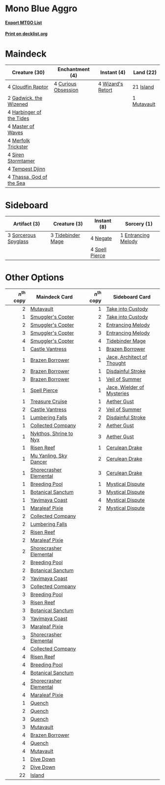 # Mono Blue Aggro

#### [Export MTGO List](../collection/Mono%20Blue%20Aggro/Mono%20Blue%20Aggro.txt)
#### [Print on decklist.org](http://decklist.org/?deckmain=4%09Cloudfin%20Raptor%0A4%09Curious%20Obsession%0A2%09Gadwick,%20the%20Wizened%0A4%09Harbinger%20of%20the%20Tides%0A21%09Island%0A4%09Master%20of%20Waves%0A4%09Merfolk%20Trickster%0A1%09Mutavault%0A4%09Siren%20Stormtamer%0A4%09Tempest%20Djinn%0A4%09Thassa,%20God%20of%20the%20Sea%0A4%09Wizard's%20Retort&deckside=1%09Entrancing%20Melody%0A4%09Negate%0A3%09Sorcerous%20Spyglass%0A4%09Spell%20Pierce%0A3%09Tidebinder%20Mage)
# Maindeck

|                                           Creature (30)                                           |                                       Enchantment (4)                                        |                                        Instant (4)                                         |                                      Land (22)                                       |
|---------------------------------------------------------------------------------------------------|----------------------------------------------------------------------------------------------|--------------------------------------------------------------------------------------------|--------------------------------------------------------------------------------------|
|4 [Cloudfin Raptor](http://gatherer.wizards.com/Pages/Card/Details.aspx?multiverseid=460767)       |4 [Curious Obsession](http://gatherer.wizards.com/Pages/Card/Details.aspx?multiverseid=439692)|4 [Wizard's Retort](http://gatherer.wizards.com/Pages/Card/Details.aspx?multiverseid=442963)|21 [Island](http://gatherer.wizards.com/Pages/Card/Details.aspx?multiverseid=439857)  |
|2 [Gadwick, the Wizened](http://gatherer.wizards.com/Pages/Card/Details.aspx?multiverseid=473010)  |                                                                                              |                                                                                            |1 [Mutavault](http://gatherer.wizards.com/Pages/Card/Details.aspx?multiverseid=370733)|
|4 [Harbinger of the Tides](http://gatherer.wizards.com/Pages/Card/Details.aspx?multiverseid=433017)|                                                                                              |                                                                                            |                                                                                      |
|4 [Master of Waves](http://gatherer.wizards.com/Pages/Card/Details.aspx?multiverseid=438441)       |                                                                                              |                                                                                            |                                                                                      |
|4 [Merfolk Trickster](http://gatherer.wizards.com/Pages/Card/Details.aspx?multiverseid=442944)     |                                                                                              |                                                                                            |                                                                                      |
|4 [Siren Stormtamer](http://gatherer.wizards.com/Pages/Card/Details.aspx?multiverseid=435232)      |                                                                                              |                                                                                            |                                                                                      |
|4 [Tempest Djinn](http://gatherer.wizards.com/Pages/Card/Details.aspx?multiverseid=442956)         |                                                                                              |                                                                                            |                                                                                      |
|4 [Thassa, God of the Sea](http://gatherer.wizards.com/Pages/Card/Details.aspx?multiverseid=373535)|                                                                                              |                                                                                            |                                                                                      |


# Sideboard

|                                         Artifact (3)                                          |                                        Creature (3)                                        |                                       Instant (8)                                       |                                         Sorcery (1)                                          |
|-----------------------------------------------------------------------------------------------|--------------------------------------------------------------------------------------------|-----------------------------------------------------------------------------------------|----------------------------------------------------------------------------------------------|
|3 [Sorcerous Spyglass](http://gatherer.wizards.com/Pages/Card/Details.aspx?multiverseid=435407)|3 [Tidebinder Mage](http://gatherer.wizards.com/Pages/Card/Details.aspx?multiverseid=438462)|4 [Negate](http://gatherer.wizards.com/Pages/Card/Details.aspx?multiverseid=423707)      |1 [Entrancing Melody](http://gatherer.wizards.com/Pages/Card/Details.aspx?multiverseid=435207)|
|                                                                                               |                                                                                            |4 [Spell Pierce](http://gatherer.wizards.com/Pages/Card/Details.aspx?multiverseid=425876)|                                                                                              |


# Other Options

|*n*<sup>th</sup> copy|                                          Maindeck Card                                          |*n*<sup>th</sup> copy|                                           Sideboard Card                                            |
|--------------------:|-------------------------------------------------------------------------------------------------|--------------------:|-----------------------------------------------------------------------------------------------------|
|                    2|[Mutavault](http://gatherer.wizards.com/Pages/Card/Details.aspx?multiverseid=370733)             |                    1|[Take into Custody](http://gatherer.wizards.com/Pages/Card/Details.aspx?multiverseid=423714)         |
|                    1|[Smuggler's Copter](http://gatherer.wizards.com/Pages/Card/Details.aspx?multiverseid=417808)     |                    2|[Take into Custody](http://gatherer.wizards.com/Pages/Card/Details.aspx?multiverseid=423714)         |
|                    2|[Smuggler's Copter](http://gatherer.wizards.com/Pages/Card/Details.aspx?multiverseid=417808)     |                    2|[Entrancing Melody](http://gatherer.wizards.com/Pages/Card/Details.aspx?multiverseid=435207)         |
|                    3|[Smuggler's Copter](http://gatherer.wizards.com/Pages/Card/Details.aspx?multiverseid=417808)     |                    3|[Entrancing Melody](http://gatherer.wizards.com/Pages/Card/Details.aspx?multiverseid=435207)         |
|                    4|[Smuggler's Copter](http://gatherer.wizards.com/Pages/Card/Details.aspx?multiverseid=417808)     |                    4|[Tidebinder Mage](http://gatherer.wizards.com/Pages/Card/Details.aspx?multiverseid=438462)           |
|                    1|[Castle Vantress](http://gatherer.wizards.com/Pages/Card/Details.aspx?multiverseid=473204)       |                    1|[Brazen Borrower](http://gatherer.wizards.com/Pages/Card/Details.aspx?multiverseid=473001)           |
|                    1|[Brazen Borrower](http://gatherer.wizards.com/Pages/Card/Details.aspx?multiverseid=473001)       |                    1|[Jace, Architect of Thought](http://gatherer.wizards.com/Pages/Card/Details.aspx?multiverseid=380190)|
|                    2|[Brazen Borrower](http://gatherer.wizards.com/Pages/Card/Details.aspx?multiverseid=473001)       |                    1|[Disdainful Stroke](http://gatherer.wizards.com/Pages/Card/Details.aspx?multiverseid=420705)         |
|                    3|[Brazen Borrower](http://gatherer.wizards.com/Pages/Card/Details.aspx?multiverseid=473001)       |                    1|[Veil of Summer](http://gatherer.wizards.com/Pages/Card/Details.aspx?multiverseid=466952)            |
|                    1|[Spell Pierce](http://gatherer.wizards.com/Pages/Card/Details.aspx?multiverseid=425876)          |                    1|[Jace, Wielder of Mysteries](http://gatherer.wizards.com/Pages/Card/Details.aspx?multiverseid=460981)|
|                    1|[Treasure Cruise](http://gatherer.wizards.com/Pages/Card/Details.aspx?multiverseid=420718)       |                    1|[Aether Gust](http://gatherer.wizards.com/Pages/Card/Details.aspx?multiverseid=466796)               |
|                    2|[Castle Vantress](http://gatherer.wizards.com/Pages/Card/Details.aspx?multiverseid=473204)       |                    2|[Veil of Summer](http://gatherer.wizards.com/Pages/Card/Details.aspx?multiverseid=466952)            |
|                    1|[Lumbering Falls](http://gatherer.wizards.com/Pages/Card/Details.aspx?multiverseid=401943)       |                    2|[Disdainful Stroke](http://gatherer.wizards.com/Pages/Card/Details.aspx?multiverseid=420705)         |
|                    1|[Collected Company](http://gatherer.wizards.com/Pages/Card/Details.aspx?multiverseid=394519)     |                    2|[Aether Gust](http://gatherer.wizards.com/Pages/Card/Details.aspx?multiverseid=466796)               |
|                    1|[Nykthos, Shrine to Nyx](http://gatherer.wizards.com/Pages/Card/Details.aspx?multiverseid=373713)|                    3|[Aether Gust](http://gatherer.wizards.com/Pages/Card/Details.aspx?multiverseid=466796)               |
|                    1|[Risen Reef](http://gatherer.wizards.com/Pages/Card/Details.aspx?multiverseid=466971)            |                    1|[Cerulean Drake](http://gatherer.wizards.com/Pages/Card/Details.aspx?multiverseid=466807)            |
|                    1|[Mu Yanling, Sky Dancer](http://gatherer.wizards.com/Pages/Card/Details.aspx?multiverseid=466822)|                    2|[Cerulean Drake](http://gatherer.wizards.com/Pages/Card/Details.aspx?multiverseid=466807)            |
|                    1|[Shorecrasher Elemental](http://gatherer.wizards.com/Pages/Card/Details.aspx?multiverseid=394693)|                    3|[Cerulean Drake](http://gatherer.wizards.com/Pages/Card/Details.aspx?multiverseid=466807)            |
|                    1|[Breeding Pool](http://gatherer.wizards.com/Pages/Card/Details.aspx?multiverseid=97088)          |                    1|[Mystical Dispute](http://gatherer.wizards.com/Pages/Card/Details.aspx?multiverseid=473020)          |
|                    1|[Botanical Sanctum](http://gatherer.wizards.com/Pages/Card/Details.aspx?multiverseid=417817)     |                    3|[Mystical Dispute](http://gatherer.wizards.com/Pages/Card/Details.aspx?multiverseid=473020)          |
|                    1|[Yavimaya Coast](http://gatherer.wizards.com/Pages/Card/Details.aspx?multiverseid=129810)        |                    4|[Mystical Dispute](http://gatherer.wizards.com/Pages/Card/Details.aspx?multiverseid=473020)          |
|                    1|[Maraleaf Pixie](http://gatherer.wizards.com/Pages/Card/Details.aspx?multiverseid=473158)        |                    2|[Mystical Dispute](http://gatherer.wizards.com/Pages/Card/Details.aspx?multiverseid=473020)          |
|                    2|[Collected Company](http://gatherer.wizards.com/Pages/Card/Details.aspx?multiverseid=394519)     |                     |                                                                                                     |
|                    2|[Lumbering Falls](http://gatherer.wizards.com/Pages/Card/Details.aspx?multiverseid=401943)       |                     |                                                                                                     |
|                    2|[Risen Reef](http://gatherer.wizards.com/Pages/Card/Details.aspx?multiverseid=466971)            |                     |                                                                                                     |
|                    2|[Maraleaf Pixie](http://gatherer.wizards.com/Pages/Card/Details.aspx?multiverseid=473158)        |                     |                                                                                                     |
|                    2|[Shorecrasher Elemental](http://gatherer.wizards.com/Pages/Card/Details.aspx?multiverseid=394693)|                     |                                                                                                     |
|                    2|[Breeding Pool](http://gatherer.wizards.com/Pages/Card/Details.aspx?multiverseid=97088)          |                     |                                                                                                     |
|                    2|[Botanical Sanctum](http://gatherer.wizards.com/Pages/Card/Details.aspx?multiverseid=417817)     |                     |                                                                                                     |
|                    2|[Yavimaya Coast](http://gatherer.wizards.com/Pages/Card/Details.aspx?multiverseid=129810)        |                     |                                                                                                     |
|                    3|[Collected Company](http://gatherer.wizards.com/Pages/Card/Details.aspx?multiverseid=394519)     |                     |                                                                                                     |
|                    3|[Breeding Pool](http://gatherer.wizards.com/Pages/Card/Details.aspx?multiverseid=97088)          |                     |                                                                                                     |
|                    3|[Risen Reef](http://gatherer.wizards.com/Pages/Card/Details.aspx?multiverseid=466971)            |                     |                                                                                                     |
|                    3|[Botanical Sanctum](http://gatherer.wizards.com/Pages/Card/Details.aspx?multiverseid=417817)     |                     |                                                                                                     |
|                    3|[Yavimaya Coast](http://gatherer.wizards.com/Pages/Card/Details.aspx?multiverseid=129810)        |                     |                                                                                                     |
|                    3|[Maraleaf Pixie](http://gatherer.wizards.com/Pages/Card/Details.aspx?multiverseid=473158)        |                     |                                                                                                     |
|                    3|[Shorecrasher Elemental](http://gatherer.wizards.com/Pages/Card/Details.aspx?multiverseid=394693)|                     |                                                                                                     |
|                    4|[Collected Company](http://gatherer.wizards.com/Pages/Card/Details.aspx?multiverseid=394519)     |                     |                                                                                                     |
|                    4|[Risen Reef](http://gatherer.wizards.com/Pages/Card/Details.aspx?multiverseid=466971)            |                     |                                                                                                     |
|                    4|[Breeding Pool](http://gatherer.wizards.com/Pages/Card/Details.aspx?multiverseid=97088)          |                     |                                                                                                     |
|                    4|[Botanical Sanctum](http://gatherer.wizards.com/Pages/Card/Details.aspx?multiverseid=417817)     |                     |                                                                                                     |
|                    4|[Shorecrasher Elemental](http://gatherer.wizards.com/Pages/Card/Details.aspx?multiverseid=394693)|                     |                                                                                                     |
|                    4|[Maraleaf Pixie](http://gatherer.wizards.com/Pages/Card/Details.aspx?multiverseid=473158)        |                     |                                                                                                     |
|                    1|[Quench](http://gatherer.wizards.com/Pages/Card/Details.aspx?multiverseid=457192)                |                     |                                                                                                     |
|                    2|[Quench](http://gatherer.wizards.com/Pages/Card/Details.aspx?multiverseid=457192)                |                     |                                                                                                     |
|                    3|[Quench](http://gatherer.wizards.com/Pages/Card/Details.aspx?multiverseid=457192)                |                     |                                                                                                     |
|                    3|[Mutavault](http://gatherer.wizards.com/Pages/Card/Details.aspx?multiverseid=370733)             |                     |                                                                                                     |
|                    4|[Brazen Borrower](http://gatherer.wizards.com/Pages/Card/Details.aspx?multiverseid=473001)       |                     |                                                                                                     |
|                    4|[Quench](http://gatherer.wizards.com/Pages/Card/Details.aspx?multiverseid=457192)                |                     |                                                                                                     |
|                    4|[Mutavault](http://gatherer.wizards.com/Pages/Card/Details.aspx?multiverseid=370733)             |                     |                                                                                                     |
|                    1|[Dive Down](http://gatherer.wizards.com/Pages/Card/Details.aspx?multiverseid=435205)             |                     |                                                                                                     |
|                    2|[Dive Down](http://gatherer.wizards.com/Pages/Card/Details.aspx?multiverseid=435205)             |                     |                                                                                                     |
|                   22|[Island](http://gatherer.wizards.com/Pages/Card/Details.aspx?multiverseid=439857)                |                     |                                                                                                     |

